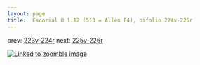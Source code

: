 ```yaml
---
layout: page
title:  Escorial Ω 1.12 (513 = Allen E4), bifolio 224v-225r
---
```


prev: [223v-224r](../223v-224r/) next: [225v-226r](../225v-226r/)



[![Linked to zoomble image](http://www.homermultitext.org/iipsrv?IIIF=/project/homer/pyramidal/deepzoom/hmt/e3bifolio/v1/E3_224v_225r.tif/full/2000,/0/default.jpg)](http://www.homermultitext.org/ict2/?urn=urn:cite2:hmt:e3bifolio.v1:E3_224v_225r)

